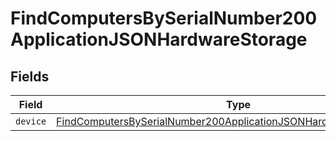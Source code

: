 # FindComputersBySerialNumber200ApplicationJSONHardwareStorage


## Fields

| Field                                                                                                                                                               | Type                                                                                                                                                                | Required                                                                                                                                                            | Description                                                                                                                                                         |
| ------------------------------------------------------------------------------------------------------------------------------------------------------------------- | ------------------------------------------------------------------------------------------------------------------------------------------------------------------- | ------------------------------------------------------------------------------------------------------------------------------------------------------------------- | ------------------------------------------------------------------------------------------------------------------------------------------------------------------- |
| `device`                                                                                                                                                            | [FindComputersBySerialNumber200ApplicationJSONHardwareStorageDevice](../../models/operations/findcomputersbyserialnumber200applicationjsonhardwarestoragedevice.md) | :heavy_minus_sign:                                                                                                                                                  | N/A                                                                                                                                                                 |
